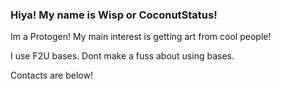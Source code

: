 ### Hiya! My name is Wisp or CoconutStatus!

Im a Protogen! My main interest is getting art from cool people!

I use F2U bases. Dont make a fuss about using bases.

Contacts are below!
